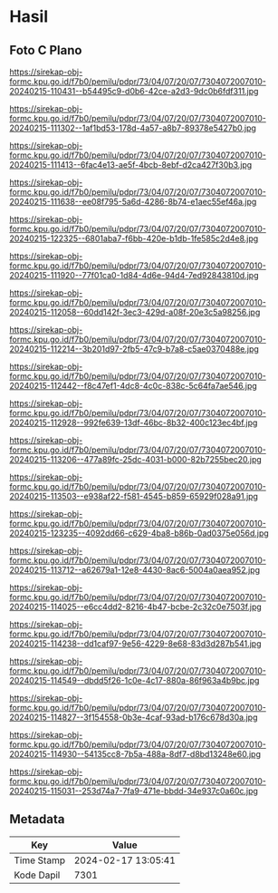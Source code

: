 # Hasil

## Foto C Plano

https://sirekap-obj-formc.kpu.go.id/f7b0/pemilu/pdpr/73/04/07/20/07/7304072007010-20240215-110431--b54495c9-d0b6-42ce-a2d3-9dc0b6fdf311.jpg

https://sirekap-obj-formc.kpu.go.id/f7b0/pemilu/pdpr/73/04/07/20/07/7304072007010-20240215-111302--1af1bd53-178d-4a57-a8b7-89378e5427b0.jpg

https://sirekap-obj-formc.kpu.go.id/f7b0/pemilu/pdpr/73/04/07/20/07/7304072007010-20240215-111413--6fac4e13-ae5f-4bcb-8ebf-d2ca427f30b3.jpg

https://sirekap-obj-formc.kpu.go.id/f7b0/pemilu/pdpr/73/04/07/20/07/7304072007010-20240215-111638--ee08f795-5a6d-4286-8b74-e1aec55ef46a.jpg

https://sirekap-obj-formc.kpu.go.id/f7b0/pemilu/pdpr/73/04/07/20/07/7304072007010-20240215-122325--6801aba7-f6bb-420e-b1db-1fe585c2d4e8.jpg

https://sirekap-obj-formc.kpu.go.id/f7b0/pemilu/pdpr/73/04/07/20/07/7304072007010-20240215-111920--77f01ca0-1d84-4d6e-94d4-7ed92843810d.jpg

https://sirekap-obj-formc.kpu.go.id/f7b0/pemilu/pdpr/73/04/07/20/07/7304072007010-20240215-112058--60dd142f-3ec3-429d-a08f-20e3c5a98256.jpg

https://sirekap-obj-formc.kpu.go.id/f7b0/pemilu/pdpr/73/04/07/20/07/7304072007010-20240215-112214--3b201d97-2fb5-47c9-b7a8-c5ae0370488e.jpg

https://sirekap-obj-formc.kpu.go.id/f7b0/pemilu/pdpr/73/04/07/20/07/7304072007010-20240215-112442--f8c47ef1-4dc8-4c0c-838c-5c64fa7ae546.jpg

https://sirekap-obj-formc.kpu.go.id/f7b0/pemilu/pdpr/73/04/07/20/07/7304072007010-20240215-112928--992fe639-13df-46bc-8b32-400c123ec4bf.jpg

https://sirekap-obj-formc.kpu.go.id/f7b0/pemilu/pdpr/73/04/07/20/07/7304072007010-20240215-113206--477a89fc-25dc-4031-b000-82b7255bec20.jpg

https://sirekap-obj-formc.kpu.go.id/f7b0/pemilu/pdpr/73/04/07/20/07/7304072007010-20240215-113503--e938af22-f581-4545-b859-65929f028a91.jpg

https://sirekap-obj-formc.kpu.go.id/f7b0/pemilu/pdpr/73/04/07/20/07/7304072007010-20240215-123235--4092dd66-c629-4ba8-b86b-0ad0375e056d.jpg

https://sirekap-obj-formc.kpu.go.id/f7b0/pemilu/pdpr/73/04/07/20/07/7304072007010-20240215-113712--a62679a1-12e8-4430-8ac6-5004a0aea952.jpg

https://sirekap-obj-formc.kpu.go.id/f7b0/pemilu/pdpr/73/04/07/20/07/7304072007010-20240215-114025--e6cc4dd2-8216-4b47-bcbe-2c32c0e7503f.jpg

https://sirekap-obj-formc.kpu.go.id/f7b0/pemilu/pdpr/73/04/07/20/07/7304072007010-20240215-114238--dd1caf97-9e56-4229-8e68-83d3d287b541.jpg

https://sirekap-obj-formc.kpu.go.id/f7b0/pemilu/pdpr/73/04/07/20/07/7304072007010-20240215-114549--dbdd5f26-1c0e-4c17-880a-86f963a4b9bc.jpg

https://sirekap-obj-formc.kpu.go.id/f7b0/pemilu/pdpr/73/04/07/20/07/7304072007010-20240215-114827--3f154558-0b3e-4caf-93ad-b176c678d30a.jpg

https://sirekap-obj-formc.kpu.go.id/f7b0/pemilu/pdpr/73/04/07/20/07/7304072007010-20240215-114930--54135cc8-7b5a-488a-8df7-d8bd13248e60.jpg

https://sirekap-obj-formc.kpu.go.id/f7b0/pemilu/pdpr/73/04/07/20/07/7304072007010-20240215-115031--253d74a7-7fa9-471e-bbdd-34e937c0a60c.jpg


## Metadata

| Key        | Value               |
| ---------- | ------------------- |
| Time Stamp | 2024-02-17 13:05:41 |
| Kode Dapil | 7301                |



